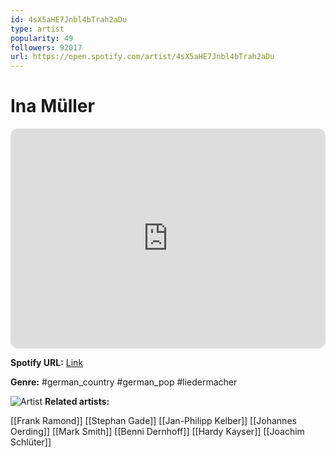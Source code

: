 ```yaml
---
id: 4sX5aHE7Jnbl4bTrah2aDu
type: artist
popularity: 49
followers: 92017
url: https://open.spotify.com/artist/4sX5aHE7Jnbl4bTrah2aDu
---
```

# Ina Müller

<iframe style="border-radius:12px" src="https://open.spotify.com/embed/artist/4sX5aHE7Jnbl4bTrah2aDu" width="100%" height="352" frameBorder="0" allowfullscreen="" allow="autoplay; clipboard-write; encrypted-media; fullscreen; picture-in-picture" loading="lazy"></iframe>

**Spotify URL:** [Link](https://open.spotify.com/artist/4sX5aHE7Jnbl4bTrah2aDu)

**Genre:**  #german_country #german_pop #liedermacher

![Artist](https://i.scdn.co/image/ab6761610000e5eb0db6a2fa152f66dea1611c8e)
**Related artists:**

[[Frank Ramond]]
[[Stephan Gade]]
[[Jan-Philipp Kelber]]
[[Johannes Oerding]]
[[Mark Smith]]
[[Benni Dernhoff]]
[[Hardy Kayser]]
[[Joachim Schlüter]]

